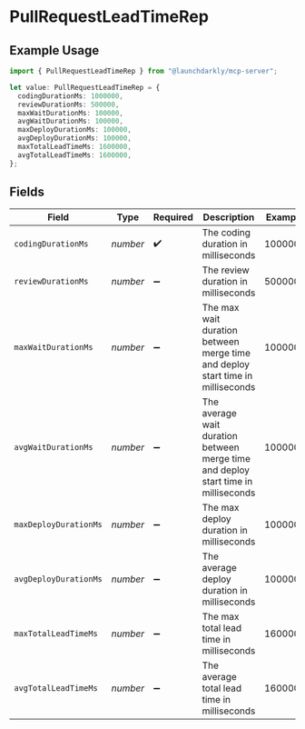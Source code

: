 # PullRequestLeadTimeRep

## Example Usage

```typescript
import { PullRequestLeadTimeRep } from "@launchdarkly/mcp-server";

let value: PullRequestLeadTimeRep = {
  codingDurationMs: 1000000,
  reviewDurationMs: 500000,
  maxWaitDurationMs: 100000,
  avgWaitDurationMs: 100000,
  maxDeployDurationMs: 100000,
  avgDeployDurationMs: 100000,
  maxTotalLeadTimeMs: 1600000,
  avgTotalLeadTimeMs: 1600000,
};
```

## Fields

| Field                                                                              | Type                                                                               | Required                                                                           | Description                                                                        | Example                                                                            |
| ---------------------------------------------------------------------------------- | ---------------------------------------------------------------------------------- | ---------------------------------------------------------------------------------- | ---------------------------------------------------------------------------------- | ---------------------------------------------------------------------------------- |
| `codingDurationMs`                                                                 | *number*                                                                           | :heavy_check_mark:                                                                 | The coding duration in milliseconds                                                | 1000000                                                                            |
| `reviewDurationMs`                                                                 | *number*                                                                           | :heavy_minus_sign:                                                                 | The review duration in milliseconds                                                | 500000                                                                             |
| `maxWaitDurationMs`                                                                | *number*                                                                           | :heavy_minus_sign:                                                                 | The max wait duration between merge time and deploy start time in milliseconds     | 100000                                                                             |
| `avgWaitDurationMs`                                                                | *number*                                                                           | :heavy_minus_sign:                                                                 | The average wait duration between merge time and deploy start time in milliseconds | 100000                                                                             |
| `maxDeployDurationMs`                                                              | *number*                                                                           | :heavy_minus_sign:                                                                 | The max deploy duration in milliseconds                                            | 100000                                                                             |
| `avgDeployDurationMs`                                                              | *number*                                                                           | :heavy_minus_sign:                                                                 | The average deploy duration in milliseconds                                        | 100000                                                                             |
| `maxTotalLeadTimeMs`                                                               | *number*                                                                           | :heavy_minus_sign:                                                                 | The max total lead time in milliseconds                                            | 1600000                                                                            |
| `avgTotalLeadTimeMs`                                                               | *number*                                                                           | :heavy_minus_sign:                                                                 | The average total lead time in milliseconds                                        | 1600000                                                                            |